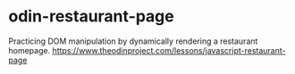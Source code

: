 # odin-restaurant-page

Practicing DOM manipulation by dynamically rendering a restaurant homepage.
https://www.theodinproject.com/lessons/javascript-restaurant-page